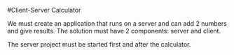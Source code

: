 #Client-Server Calculator

We must create an application that runs on a server and can add 2 numbers and give results. 
The solution must have 2 components: server and client.

The server project must be started first and after the calculator.

